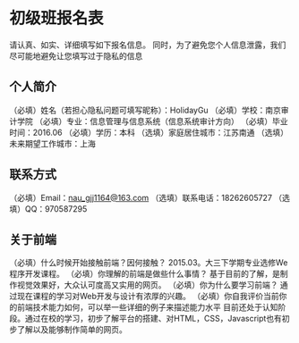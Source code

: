 # 初级班报名表

请认真、如实、详细填写如下报名信息。
同时，为了避免您个人信息泄露，我们尽可能地避免让您填写过于隐私的信息

## 个人简介

（必填）姓名（若担心隐私问题可填写昵称）：HolidayGu
（必填）学校：南京审计学院
（必填）专业：信息管理与信息系统（信息系统审计方向）
（必填）毕业时间：2016.06
（必填）学历：本科
（选填）家庭居住城市：江苏南通
（选填）未来期望工作城市：上海

## 联系方式

（必填）Email：nau_gjj1164@163.com
（选填）联系电话：18262605727
（选填）QQ：970587295

## 关于前端

（必填）什么时候开始接触前端？因何接触？
        2015.03。大三下学期专业选修We程序开发课程。
（必填）你理解的前端是做些什么事情？
        基于目前的了解，是制作视觉效果好，大众认可度高又实用的网页。
（必填）你为什么要学习前端？
        通过现在课程的学习对Web开发与设计有浓厚的兴趣。
（必填）你自我评价当前你的前端技术能力如何，可以举一些详细的例子来描述能力水平
        目前还处于认知阶段。通过在校的学习，初步了解平台的搭建、对HTML，CSS，Javascript也有初步了解以及能够制作简单的网页。
